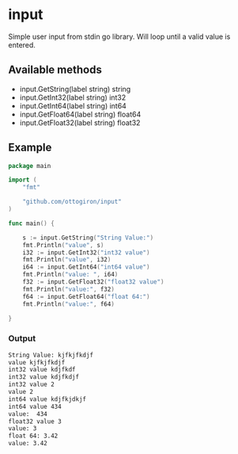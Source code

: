 # input
Simple user input from stdin  go library. Will loop until a valid value is entered.

## Available methods

* input.GetString(label string)  string
* input.GetInt32(label string)   int32
* input.GetInt64(label string)   int64
* input.GetFloat64(label string) float64
* input.GetFloat32(label string) float32

## Example

```go
package main

import (
	"fmt"

	"github.com/ottogiron/input"
)

func main() {

	s := input.GetString("String Value:")
	fmt.Println("value", s)
	i32 := input.GetInt32("int32 value")
	fmt.Println("value", i32)
	i64 := input.GetInt64("int64 value")
	fmt.Println("value: ", i64)
	f32 := input.GetFloat32("float32 value")
	fmt.Println("value:", f32)
	f64 := input.GetFloat64("float 64:")
	fmt.Println("value:", f64)

}

```

### Output

```bash
String Value: kjfkjfkdjf
value kjfkjfkdjf
int32 value kdjfkdf
int32 value kdjfkdjf
int32 value 2
value 2
int64 value kdjfkjdkjf
int64 value 434
value:  434
float32 value 3
value: 3
float 64: 3.42
value: 3.42
```
